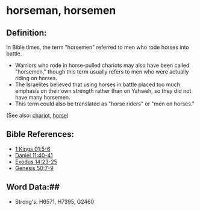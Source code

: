 # horseman, horsemen #

## Definition: ##

In Bible times, the term "horsemen" referred to men who rode horses into battle.

* Warriors who rode in horse-pulled chariots may also have been called "horsemen," though this term usually refers to men who were actually riding on horses.
* The Israelites believed that using horses in battle placed too much emphasis on their own strength rather than on Yahweh, so they did not have many horsemen.
* This term could also be translated as "horse riders" or "men on horses."

(See also: [chariot](chariot.md), [horse](horse.md))

## Bible References: ##

* [1 Kings 01:5-6](rc://en/tn/help/1ki/01/05)
* [Daniel 11:40-41](rc://en/tn/help/dan/11/40)
* [Exodus 14:23-25](rc://en/tn/help/exo/14/23)
* [Genesis 50:7-9](rc://en/tn/help/gen/50/07)

## Word Data:##

* Strong's: H6571, H7395, G2460
